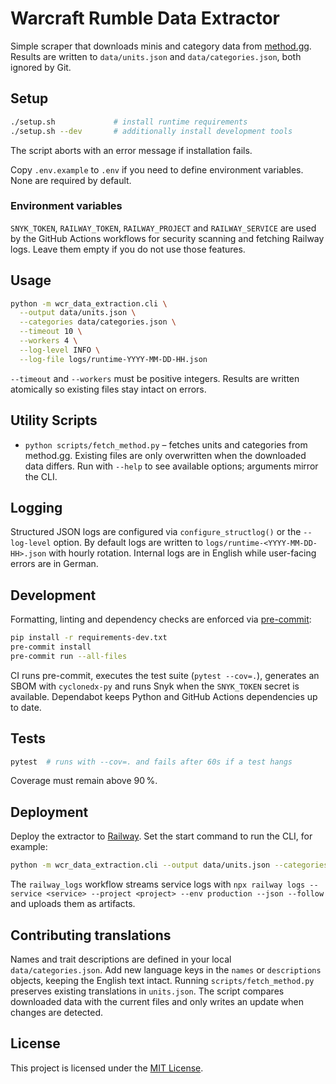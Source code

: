 # Warcraft Rumble Data Extractor

Simple scraper that downloads minis and category data from [method.gg](https://www.method.gg/warcraft-rumble/minis). Results are written to `data/units.json` and `data/categories.json`, both ignored by Git.

## Setup

```bash
./setup.sh             # install runtime requirements
./setup.sh --dev       # additionally install development tools
```
The script aborts with an error message if installation fails.

Copy `.env.example` to `.env` if you need to define environment variables. None are required by default.

### Environment variables

`SNYK_TOKEN`, `RAILWAY_TOKEN`, `RAILWAY_PROJECT` and `RAILWAY_SERVICE` are used
by the GitHub Actions workflows for security scanning and fetching Railway
logs. Leave them empty if you do not use those features.

## Usage

```bash
python -m wcr_data_extraction.cli \
  --output data/units.json \
  --categories data/categories.json \
  --timeout 10 \
  --workers 4 \
  --log-level INFO \
  --log-file logs/runtime-YYYY-MM-DD-HH.json
```

`--timeout` and `--workers` must be positive integers. Results are written atomically so existing files stay intact on errors.

## Utility Scripts

- `python scripts/fetch_method.py` – fetches units and categories from method.gg. Existing files are only overwritten when the downloaded data differs. Run with `--help` to see available options; arguments mirror the CLI.

## Logging

Structured JSON logs are configured via `configure_structlog()` or the `--log-level` option. By default logs are written to `logs/runtime-<YYYY-MM-DD-HH>.json` with hourly rotation. Internal logs are in English while user-facing errors are in German.

## Development

Formatting, linting and dependency checks are enforced via [pre-commit](https://pre-commit.com/):

```bash
pip install -r requirements-dev.txt
pre-commit install
pre-commit run --all-files
```

CI runs pre-commit, executes the test suite (`pytest --cov=.`), generates an SBOM with `cyclonedx-py` and runs Snyk when the `SNYK_TOKEN` secret is available. Dependabot keeps Python and GitHub Actions dependencies up to date.

## Tests

```bash
pytest  # runs with --cov=. and fails after 60s if a test hangs
```

Coverage must remain above 90 %.

## Deployment

Deploy the extractor to [Railway](https://railway.app/). Set the start command to run the CLI, for example:

```bash
python -m wcr_data_extraction.cli --output data/units.json --categories data/categories.json
```

The `railway_logs` workflow streams service logs with
`npx railway logs --service <service> --project <project> --env production --json --follow`
and uploads them as artifacts.

## Contributing translations

Names and trait descriptions are defined in your local `data/categories.json`. Add new language keys in the `names` or `descriptions` objects, keeping the English text intact. Running `scripts/fetch_method.py` preserves existing translations in `units.json`.
The script compares downloaded data with the current files and only writes an update when changes are detected.

## License

This project is licensed under the [MIT License](LICENSE).
